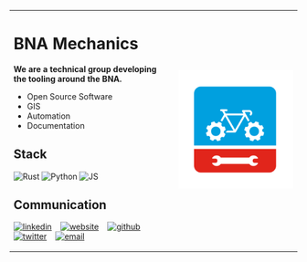 <table>
  <tr>
    <td>
      <h1>BNA Mechanics</h1>
      <b>We are a technical group developing the tooling around the BNA.</b>
      <ul>
        <li>Open Source Software</li>
        <li>GIS</li>
        <li>Automation</li>
        <li>Documentation</li>
      </ul>
      <h2> Stack  </h2>
        <p float="left">

![Rust](https://img.shields.io/badge/-Rust-333333?style=flat&logo=rust)
![Python](https://img.shields.io/badge/-Python-333333?style=flat&logo=python)
![JS](https://img.shields.io/badge/-Javascript-333333?style=flat&logo=javascript)

</p>
      <h2> Communication </h2>
        <p float="left">

[![linkedin](https://user-images.githubusercontent.com/25087769/87172072-530a5080-c2dc-11ea-8e2c-8ee4dbf3394b.png)](https://www.linkedin.com/in/mustafadalga) &nbsp;&nbsp;
[![website](https://user-images.githubusercontent.com/25087769/87173861-0aa06200-c2df-11ea-9614-da65c9c73692.png)](https://peopleforbikes.github.io/) &nbsp;&nbsp;
[![github](https://user-images.githubusercontent.com/25087769/87176037-2c4f1880-c2e2-11ea-8a13-41c90b711b9f.png)](https://github.com/PeopleForBikes) &nbsp;&nbsp;
[![twitter](https://user-images.githubusercontent.com/25087769/87172407-de83e180-c2dc-11ea-9479-a894758266c3.png)](https://twitter.com/peopleforbikes) &nbsp;&nbsp;
[![email](https://user-images.githubusercontent.com/25087769/87174308-a4680f00-c2df-11ea-90b0-5fa1fa76d2f1.png)](mailto:bnamechanics@peopleforbikes.org)

</p>
    </td>
    <td>
      <img src="../static/BNA%20Mechanics%20logo-small.svg" alt="BNA Mechanics" width="500">
    </td>
  </tr>
</table>
